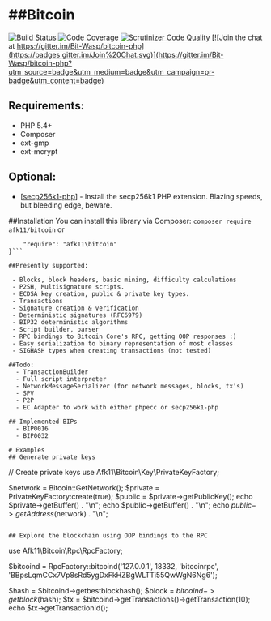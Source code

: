 
##Bitcoin
=======
[![Build Status](https://scrutinizer-ci.com/g/bit-wasp/bitcoin/badges/build.png?b=master)](https://scrutinizer-ci.com/g/bit-wasp/bitcoin/build-status/master)
[![Code Coverage](https://scrutinizer-ci.com/g/bit-wasp/bitcoin/badges/coverage.png?b=master)](https://scrutinizer-ci.com/g/bit-wasp/bitcoin/?branch=master)
[![Scrutinizer Code Quality](https://scrutinizer-ci.com/g/bit-wasp/bitcoin/badges/quality-score.png?b=master)](https://scrutinizer-ci.com/g/bit-wasp/bitcoin/?branch=master)
[![Join the chat at https://gitter.im/Bit-Wasp/bitcoin-php](https://badges.gitter.im/Join%20Chat.svg)](https://gitter.im/Bit-Wasp/bitcoin-php?utm_source=badge&utm_medium=badge&utm_campaign=pr-badge&utm_content=badge)
 
## Requirements:
 * PHP 5.4+
 * Composer
 * ext-gmp
 * ext-mcrypt

## Optional:
 * [[secp256k1-php](https://github.com/Bit-Wasp/secp256k1-php)] - Install the secp256k1 PHP extension. Blazing speeds, but bleeding edge, beware.

##Installation
You can install this library via Composer:
`composer require afk11/bitcoin`
or 
```{
    "require": "afk11\bitcoin"
}```

##Presently supported:

 - Blocks, block headers, basic mining, difficulty calculations
 - P2SH, Multisignature scripts.
 - ECDSA key creation, public & private key types. 
 - Transactions
 - Signature creation & verification 
 - Deterministic signatures (RFC6979)
 - BIP32 deterministic algorithms
 - Script builder, parser
 - RPC bindings to Bitcoin Core's RPC, getting OOP responses :)
 - Easy serialization to binary representation of most classes
 - SIGHASH types when creating transactions (not tested)

##Todo:
  - TransactionBuilder
  - Full script interpreter
  - NetworkMessageSerializer (for network messages, blocks, tx's)
  - SPV
  - P2P
  - EC Adapter to work with either phpecc or secp256k1-php
  
## Implemented BIPs
  - BIP0016
  - BIP0032

# Examples  
## Generate private keys
```
 // Create private keys
 use Afk11\Bitcoin\Key\PrivateKeyFactory;
 
 $network = Bitcoin::GetNetwork();
 $private = PrivateKeyFactory:create(true);
 $public = $private->getPublicKey();
 echo $private->getBuffer() . "\n";
 echo $public->getBuffer() . "\n";
 echo $public->getAddress($network) . "\n";
```

## Explore the blockchain using OOP bindings to the RPC
```
use Afk11\Bitcoin\Rpc\RpcFactory;

$bitcoind = RpcFactory::bitcoind('127.0.0.1', 18332, 'bitcoinrpc', 'BBpsLqmCCx7Vp8sRd5ygDxFkHZBgWLTTi55QwWgN6Ng6');

$hash = $bitcoind->getbestblockhash();
$block = $bitcoind->getblock($hash);
$tx = $bitcoind->getTransactions()->getTransaction(10);
echo $tx->getTransactionId();
```

